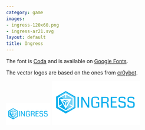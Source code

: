 ```yaml
---
category: game
images:
- ingress-120x60.png
- ingress-ar21.svg
layout: default
title: Ingress
---
```


The font is [Coda](http://code.newtypography.co.uk/coda-font-ingress/) and is available on [Google Fonts](http://www.google.com/fonts/specimen/Coda).

The vector logos are based on the ones from [cr0ybot](http://cr0ybot.github.io/ingress-logos/).

![120x60 ingress logo](ingress-120x60.png) ![120x60 ingress logo](ingress-ar21.svg)